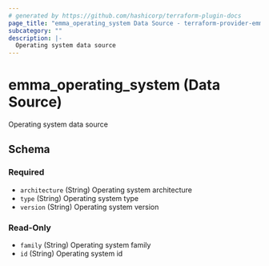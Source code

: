 ```yaml
---
# generated by https://github.com/hashicorp/terraform-plugin-docs
page_title: "emma_operating_system Data Source - terraform-provider-emma"
subcategory: ""
description: |-
  Operating system data source
---
```


# emma_operating_system (Data Source)

Operating system data source



<!-- schema generated by tfplugindocs -->
## Schema

### Required

- `architecture` (String) Operating system architecture
- `type` (String) Operating system type
- `version` (String) Operating system version

### Read-Only

- `family` (String) Operating system family
- `id` (String) Operating system id
